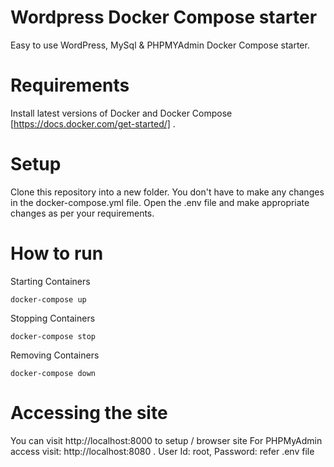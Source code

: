 # Wordpress Docker Compose starter
Easy to use WordPress, MySql & PHPMYAdmin Docker Compose starter.

# Requirements
Install latest versions of Docker and Docker Compose [https://docs.docker.com/get-started/] .

# Setup
Clone this repository into a new folder. 
You don't have to make any changes in the docker-compose.yml file. 
Open the .env file and make appropriate changes as per your requirements. 

# How to run
Starting Containers
```
docker-compose up
```
Stopping Containers
```
docker-compose stop
```

Removing Containers
```
docker-compose down
```

# Accessing the site
You can visit http://localhost:8000 to setup / browser site
For PHPMyAdmin access visit: http://localhost:8080 . User Id: root, Password: refer .env file

